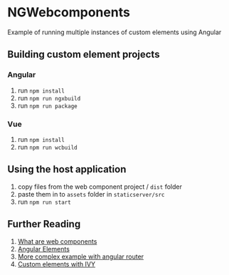 # NGWebcomponents
Example of running multiple instances of custom elements using Angular

## Building custom element projects

### Angular
1. run ``` npm install ```
2. run ``` npm run ngxbuild ```
3. run ``` npm run package ```

### Vue
1. run ``` npm install ```
2. run ``` npm run wcbuild ```

## Using the host application
1. copy files from the web component project / ``` dist ``` folder
2. paste them in to ``` assets ``` folder in ``` staticserver/src ```
3. run ``` npm run start ```

## Further Reading

1. [What are web components](https://www.webcomponents.org/introduction)
2. [Angular Elements](https://angular.io/guide/elements)
3. [More complex example with angular router](https://www.softwarearchitekt.at/en/aktuelles/micro-apps-with-web-components-using-angular-elements/)
4. [Custom elements with IVY](https://www.softwarearchitekt.at/en/aktuelles/%F0%9F%8C%BF%F0%9F%93%A6%F0%9F%85%B0%EF%B8%8F-web-components-with-angular-ivy-in-6-steps/)
